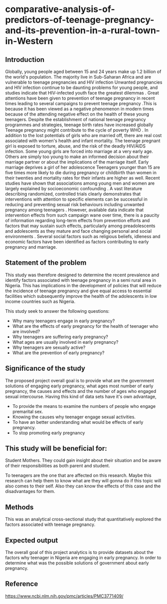 # comparative-analysis-of-predictors-of-teenage-pregnancy-and-its-prevention-in-a-rural-town-in-Western
## Introduction
Globally, young people aged between 15 and 24 years make up 1.2 billion of the world's population. The majority live in Sub-Saharan Africa and are vulnerable to teenage pregnancies and HIV infection Unwanted pregnancies and HIV infection continue to be daunting problems for young people, and studies indicate that HIV-infected youth face the greatest dilemmas . Great attentions have been given to prevention of teenage pregnancy in recent times leading to several campaigns to prevent teenage pregnancy .This is because it has been viewed as a negative phenomenon in modern times because of the attending negative effect on the health of these young teenagers. Despite the establishment of national teenage pregnancy programmes and strategies, teenage birth rates have increased globally 
Teenage pregnancy might contribute to the cycle of poverty WHO . In addition to the lost potentials of girls who are married off, there are real cost associated with women's health and infant mortality. The teenage pregnant girl is exposed to torture, abuse, and the risk of the deadly HIV/AIDS infection. Some young girls are forced into marriage at a very early age. Others are simply too young to make an informed decision about their marriage partner or about the implications of the marriage itself. Early marriage deprives a girl of her adolescence Teenagers younger than 15 are five times more likely to die during pregnancy or childbirth than women in their twenties and mortality rates for their infants are higher as well. Recent studies have shown that associations among young men and women are largely explained by socioeconomic confounding .
A vast literature describing randomized, controlled trials clearly demonstrates that interventions with attention to specific elements can be successful in reducing and preventing sexual risk behaviours including unwanted pregnancy among teenagers . However, available data indicate that intervention effects from such campaign wane over time, there is a paucity of information regarding long-term effects from prevention efforts and factors that may sustain such effects, particularly among preadolescents and adolescents as they mature and face changing personal and social environments . Several social factors such as religious beliefs, idleness and economic factors have been identified as factors contributing to early pregnancy and marriage.
## Statement of the problem

This study was therefore designed to determine the recent prevalence and identify factors associated with teenage pregnancy in a semi rural area in Nigeria. This has implications in the development of policies that will reduce the incidence of teenage pregnancy and give equal access to essential facilities which subsequently improve the health of the adolescents in low income countries such as Nigeria.


This   study seek to answer the following questions:

- Why many teenagers engage in early pregnancy?
- What are the effects of early pregnancy for the health of teenager who are involved?
- Why teenagers are suffering early pregnancy?
- What ages are usually involved in early pregnancy?
- Why teenagers are sexually active?
- What are the prevention of early pregnancy?
## Significance of the study
The proposed project overall goal is to provide  what are the government solutions of engaging early pregnancy,  what ages most number of early pregnancy, the causes and effects and the number of ages who engaged sexual intercourse. 
Having this kind of data sets have it's own advantage,

- To provide the means to examine the numbers of people who engage premarital sex.
- Knowing the causes why teenager engage sexual activities.
- To have an better understanding what would be effects of early pregnancy.
- To stop promoting early pregnancy

## This study will be beneficial for:

Student Mothers. They could gain insight about their situation and be aware of their responsibilities as both parent and student.

To teenagers are the one that are affected on this research. Maybe this research can help them to know what are they will gonna do if this topic will also comes to their self. Also they can know the effects of this case and the disadvantages for them. 
## Methods
This was an analytical cross-sectional study that quantitatively explored the factors associated with teenage pregnancy.
## Expected output
The overall goal of this project analytics is to provide datasets about the factors why teenager in Nigeria are engaging in early pregnancy. In order to determine what was the possible solutions of government about early pregnancy. 
## Reference
https://www.ncbi.nlm.nih.gov/pmc/articles/PMC3771409/
